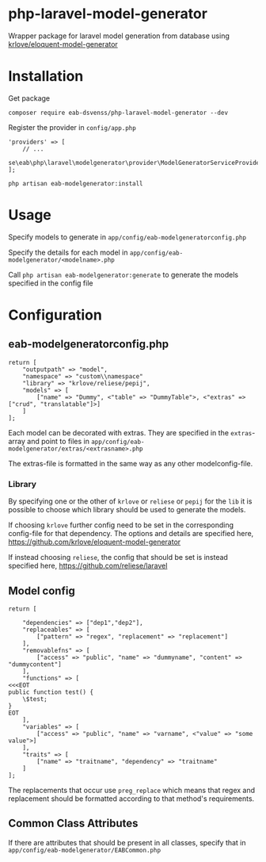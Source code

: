 # php-laravel-model-generator
Wrapper package for laravel model generation from database using [krlove/eloquent-model-generator](https://github.com/krlove/eloquent-model-generator)

# Installation

Get package
```
composer require eab-dsvenss/php-laravel-model-generator --dev
```
Register the provider in `config/app.php`

```
'providers' => [
    // ...
    se\eab\php\laravel\modelgenerator\provider\ModelGeneratorServiceProvider::class
];
```

```
php artisan eab-modelgenerator:install
```

# Usage

Specify models to generate in `app/config/eab-modelgeneratorconfig.php`

Specify the details for each model in `app/config/eab-modelgenerator/<modelname>.php`

Call `php artisan eab-modelgenerator:generate` to generate the models specified in the config file


# Configuration

## eab-modelgeneratorconfig.php

```
return [
    "outputpath" => "model",
    "namespace" => "custom\\namespace"
    "library" => "krlove/reliese/pepij",
    "models" => [
        ["name" => "Dummy", <"table" => "DummyTable">, <"extras" => ["crud", "translatable"]>]
    ]
];
```

Each model can be decorated with extras. They are specified in the `extras`-array and point to files in `app/config/eab-modelgenerator/extras/<extrasname>.php`

The extras-file is formatted in the same way as any other modelconfig-file.

### Library

By specifying one or the other of `krlove` or `reliese` or `pepij` for the `lib` it is possible to choose which library should be used to generate the models.

If choosing `krlove` further config need to be set in the corresponding config-file for that dependency. The options and details are specified here, <https://github.com/krlove/eloquent-model-generator>

If instead choosing `reliese`, the config that should be set is instead specified here, <https://github.com/reliese/laravel>

## Model config

```
return [

    "dependencies" => ["dep1","dep2"],
    "replaceables" => [
        ["pattern" => "regex", "replacement" => "replacement"]
    ],
    "removablefns" => [
        ["access" => "public", "name" => "dummyname", "content" => "dummycontent"]
    ],
    "functions" => [
<<<EOT
public function test() {
    \$test;
}
EOT
    ],
    "variables" => [
        ["access" => "public", "name" => "varname", <"value" => "some value">]
    ],
    "traits" => [
        ["name" => "traitname", "dependency" => "traitname"
    ]
];
```

The replacements that occur use `preg_replace` which means that regex and replacement should be formatted according to that method's requirements.

## Common Class Attributes

If there are attributes that should be present in all classes, specify that in `app/config/eab-modelgenerator/EABCommon.php`
